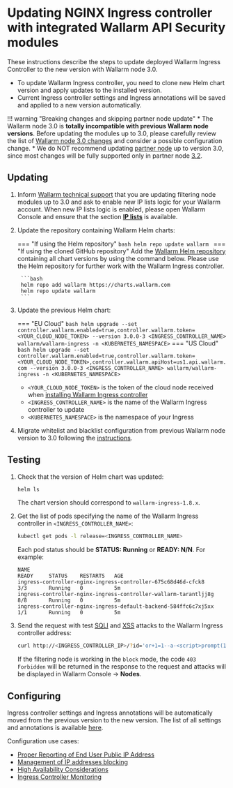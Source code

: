 # Updating NGINX Ingress controller with integrated Wallarm API Security modules

These instructions describe the steps to update deployed Wallarm Ingress Controller to the new version with Wallarm node 3.0.

* To update Wallarm Ingress controller, you need to clone new Helm chart version and apply updates to the installed version.
* Current Ingress controller settings and Ingress annotations will be saved and applied to a new version automatically.

!!! warning "Breaking changes and skipping partner node update"
    * The Wallarm node 3.0 is **totally incompatible with previous Wallarm node versions**. Before updating the modules up to 3.0, please carefully review the list of [Wallarm node 3.0 changes](what-is-new.md) and consider a possible configuration change.
    * We do NOT recommend updating [partner node](../partner-waf-node/overview.md) up to version 3.0, since most changes will be fully supported only in partner node [3.2](versioning-policy.md#version-list).

## Updating

1. Inform [Wallarm technical support](mailto:support@wallarm.com) that you are updating filtering node modules up to 3.0 and ask to enable new IP lists logic for your Wallarm account. When new IP lists logic is enabled, please open Wallarm Console and ensure that the section [**IP lists**](../user-guides/ip-lists/overview.md) is available.
2. Update the repository containing Wallarm Helm charts:

    === "If using the Helm repository"
        ```bash
        helm repo update wallarm
        ```
    === "If using the cloned GitHub repository"
        Add the [Wallarm Helm repository](https://charts.wallarm.com/) containing all chart versions by using the command below. Please use the Helm repository for further work with the Wallarm Ingress controller.

        ```bash
        helm repo add wallarm https://charts.wallarm.com
        helm repo update wallarm
        ```
3. Update the previous Helm chart:

    === "EU Cloud"
        ``` bash
        helm upgrade --set controller.wallarm.enabled=true,controller.wallarm.token=<YOUR_CLOUD_NODE_TOKEN> --version 3.0.0-3 <INGRESS_CONTROLLER_NAME> wallarm/wallarm-ingress -n <KUBERNETES_NAMESPACE>
        ```
    === "US Cloud"
        ``` bash
        helm upgrade --set controller.wallarm.enabled=true,controller.wallarm.token=<YOUR_CLOUD_NODE_TOKEN>,controller.wallarm.apiHost=us1.api.wallarm.com --version 3.0.0-3 <INGRESS_CONTROLLER_NAME> wallarm/wallarm-ingress -n <KUBERNETES_NAMESPACE>
        ```

    * `<YOUR_CLOUD_NODE_TOKEN>` is the token of the cloud node received when [installing Wallarm Ingress controller](../admin-en/installation-kubernetes-en.md)
    * `<INGRESS_CONTROLLER_NAME>` is the name of the Wallarm Ingress controller to update
    * `<KUBERNETES_NAMESPACE>` is the namespace of your Ingress
4. Migrate whitelist and blacklist configuration from previous Wallarm node version to 3.0 following the [instructions](migrate-ip-lists-to-node-3.md).

## Testing

1. Check that the version of Helm chart was updated:

    ```bash
    helm ls
    ```

    The chart version should correspond to `wallarm-ingress-1.8.x`.
2. Get the list of pods specifying the name of the Wallarm Ingress controller in `<INGRESS_CONTROLLER_NAME>`:
    
    ``` bash
    kubectl get pods -l release=<INGRESS_CONTROLLER_NAME>
    ```

    Each pod status should be **STATUS: Running** or **READY: N/N**. For example:

    ```
    NAME                                                              READY     STATUS    RESTARTS   AGE
    ingress-controller-nginx-ingress-controller-675c68d46d-cfck8      3/3       Running   0          5m
    ingress-controller-nginx-ingress-controller-wallarm-tarantljj8g   8/8       Running   0          5m
    ingress-controller-nginx-ingress-default-backend-584ffc6c7xj5xx   1/1       Running   0          5m
    ```

3. Send the request with test [SQLI](../attacks-vulns-list.md#sql-injection) and [XSS](../attacks-vulns-list.md#crosssite-scripting-xss) attacks to the Wallarm Ingress controller address:

    ```bash
    curl http://<INGRESS_CONTROLLER_IP>/?id='or+1=1--a-<script>prompt(1)</script>'
    ```

    If the filtering node is working in the `block` mode, the code `403 Forbidden` will be returned in the response to the request and attacks will be displayed in Wallarm Console → **Nodes**.

## Configuring

Ingress controller settings and Ingress annotations will be automatically moved from the previous version to the new version. The list of all settings and annotations is available [here](../admin-en/configure-kubernetes-en.md).

Configuration use cases:

* [Proper Reporting of End User Public IP Address](../admin-en/configuration-guides/wallarm-ingress-controller/best-practices/report-public-user-ip.md)
* [Management of IP addresses blocking](../user-guides/ip-lists/overview.md)
* [High Availability Considerations](../admin-en/configuration-guides/wallarm-ingress-controller/best-practices/high-availability-considerations.md)
* [Ingress Controller Monitoring](../admin-en/configuration-guides/wallarm-ingress-controller/best-practices/ingress-controller-monitoring.md)
